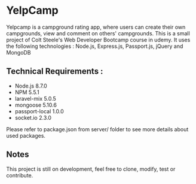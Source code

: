 # YelpCamp
 Yelpcamp is a campground rating app, where users can create their own campgrounds, view and comment on others' campgrounds.
This is a small project of Colt Steele's Web Developer Bootcamp course in udemy.
It uses the following technologies : Node.js, Express.js, Passport.js, jQuery and MongoDB
<h2>Technical Requirements : </h2>
<ul>
<li> Node.js 8.7.0 </li>
<li> NPM 5.5.1 </li>
<li> laravel-mix 5.0.5 </li>
<li> mongoose 5.10.6 </li>
<li> passport-local 1.0.0 </li>
<li> socket.io 2.3.0 </li>
</ul>
Please refer to package.json from server/ folder  to see more details about used packages.
<h2> Notes </h2>
This project is still on development, feel free to clone, modify, test or contribute.


